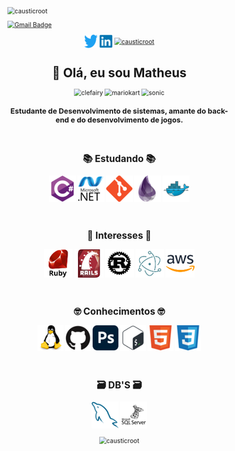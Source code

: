 <!-- Badgers !-->
<p align="left"> <img src="https://komarev.com/ghpvc/?username=causticroot&style=plastic&label=Stalker+visits" alt="causticroot" /> 
</p>

[![Gmail Badge](https://img.shields.io/badge/-Gmail-c14438?style=flat-square&logo=Gmail&logoColor=white&link=mailto:liz.vidotti@gmail.com)](mailto:matheus.luis.developer@gmail.com/)

<p align="center">
<!-- Icones !-->
<a href="https://twitter.com/syrgoth" target="blank"><img align="center" src="https://raw.githubusercontent.com/devicons/devicon/master/icons/twitter/twitter-original.svg" alt="syrgoth" height="30" width="30" /></a>
<a href="http://www.linkedin.com/in/causticroot" target="blank"><img align="center" src="https://raw.githubusercontent.com/devicons/devicon/master/icons/linkedin/linkedin-original.svg" alt="causticroot" height="30" width="30" /></a>
<a href="https://soundcloud.com/macaulayraro" target="blank"><img align="center" src="https://cdn2.iconfinder.com/data/icons/minimalism/512/soundcloud.png" alt="causticroot" height="30" width="30" /></a>
</p>

<!-- Header !-->
<h1 align="center">👋 Olá, eu sou Matheus</h1>
<p align="center">
    <img src="https://i.pinimg.com/originals/66/2c/da/662cda1ea6bdac6afb16973961c2c8d1.gif" alt="clefairy" width="100px" height="100px" padding="15px">
    <img src="https://66.media.tumblr.com/06ad37efe01d51ffc2f58363fe989653/tumblr_my74o3mTMV1rfjowdo1_500.gif" alt="mariokart" width="100px" height="100px" padding="15px">
    <img src="https://vignette.wikia.nocookie.net/sonic-the-hedgehog/images/3/38/Sonic.gif/revision/latest/top-crop/width/220/height/220?cb=20121229005050&path-prefix=pt-br" alt="sonic" width="100px" height="100px" padding="15px"> 
</p>

<h3 align="center">Estudante de Desenvolvimento de sistemas, amante do back-end e do desenvolvimento de jogos.</h3>

<br>
<!-- Tecnologias em estudo !-->
<h2 align="center">📚 Estudando 📚</h2>
<p align="center">
    <img src="https://raw.githubusercontent.com/devicons/devicon/master/icons/csharp/csharp-original.svg" alt="csharp" width="60" height="60"/>
    <img src="https://raw.githubusercontent.com/devicons/devicon/master/icons/dot-net/dot-net-original-wordmark.svg" alt="dotnet" width="60" height="60"/>
    <img src="https://raw.githubusercontent.com/devicons/devicon/master/icons/git/git-original.svg" alt="git" width="60" height="60"/>    
    <img src="https://raw.githubusercontent.com/devicons/devicon/master/icons/elixir/elixir-original.svg" alt="elixir" width="60" height="60"/>   
    <img src="https://raw.githubusercontent.com/devicons/devicon/master/icons/docker/docker-original.svg" alt="git" width="60" height="60"/>     
</p>

<br>
<!-- Tecnologias em estudo !-->
<h2 align="center">🥅 Interesses 🥅</h2>
<p align="center">
    <img src="https://raw.githubusercontent.com/devicons/devicon/master/icons/ruby/ruby-original-wordmark.svg" alt="ruby" width="65" height="65"/>
    <img src="https://raw.githubusercontent.com/devicons/devicon/master/icons/rails/rails-original-wordmark.svg" alt="rails" width="65" height="65"/> 
    <img src="https://raw.githubusercontent.com/devicons/devicon/master/icons/rust/rust-plain.svg" alt="rust" width="65" height="65"/>   
    <img src="https://raw.githubusercontent.com/devicons/devicon/master/icons/electron/electron-original.svg" alt="electron" width="65" height="65"/>
    <img src="https://raw.githubusercontent.com/devicons/devicon/master/icons/amazonwebservices/amazonwebservices-original-wordmark.svg" alt="aws" width="65" height="65"/>
</p>

<br>
<!-- Tecnologias com conhecimentos !-->
<h2 align="center">🤓 Conhecimentos 🤓</h2>
<p align="center">
    <img src="https://raw.githubusercontent.com/devicons/devicon/master/icons/linux/linux-original.svg" alt="linux" width="58" height="58"/>
    <img src="https://raw.githubusercontent.com/devicons/devicon/master/icons/github/github-original.svg" alt="github" width="58" height="58"/>
    <img src="https://raw.githubusercontent.com/devicons/devicon/master/icons/photoshop/photoshop-plain.svg" alt="ps" width="58" height="58"/>
    <img src="https://raw.githubusercontent.com/devicons/devicon/master/icons/bash/bash-original.svg" alt="bash" width="58" height="58"/>
    <img src="https://raw.githubusercontent.com/devicons/devicon/master/icons/html5/html5-original.svg" alt="html" width="58" height="58"/>
    <img src="https://raw.githubusercontent.com/devicons/devicon/master/icons/css3/css3-original.svg" alt="css" width="58" height="58"/>
</p>

<br>
<!-- Bancos de dados !-->    
<h2 align="center">🗃️ DB'S 🗃️</h2>
<p align="center">
    <img src="https://raw.githubusercontent.com/devicons/devicon/master/icons/mysql/mysql-original.svg" alt="mysql" width="60" height="60"/>
    <img src="https://raw.githubusercontent.com/devicons/devicon/master/icons/microsoftsqlserver/microsoftsqlserver-plain-wordmark.svg" alt="sqlserver" width="60" height="60"/>
</p>


<p align="center"><img align="center" src="https://github-readme-stats.vercel.app/api?username=causticroot&theme=tokyonight&show_icons=true" alt="causticroot" /></p>

